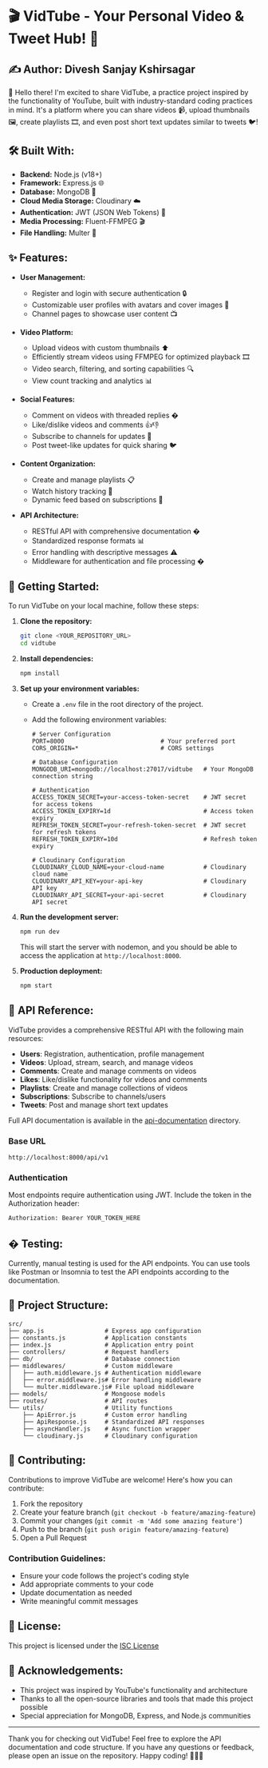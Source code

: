# 🎬 VidTube - Your Personal Video & Tweet Hub! 🚀

## ✍️ Author: Divesh Sanjay Kshirsagar

👋 Hello there! I'm excited to share VidTube, a practice project inspired by the functionality of YouTube, built with industry-standard coding practices in mind. It's a platform where you can share videos 📹, upload thumbnails 🖼️, create playlists 🎞️, and even post short text updates similar to tweets 🐦!

## 🛠️ Built With:

* **Backend:** Node.js (v18+)
* **Framework:** Express.js 🌐
* **Database:** MongoDB 🍃
* **Cloud Media Storage:** Cloudinary ☁️
* **Authentication:** JWT (JSON Web Tokens) 🔑
* **Media Processing:** Fluent-FFMPEG 🎬
* **File Handling:** Multer 📁

## ✨ Features:

* **User Management:** 
  * Register and login with secure authentication 🔒
  * Customizable user profiles with avatars and cover images 👤
  * Channel pages to showcase user content 📺

* **Video Platform:**
  * Upload videos with custom thumbnails ⬆️
  * Efficiently stream videos using FFMPEG for optimized playback 🎞️
  * Video search, filtering, and sorting capabilities 🔍
  * View count tracking and analytics 📊

* **Social Features:**
  * Comment on videos with threaded replies �
  * Like/dislike videos and comments 👍👎
  * Subscribe to channels for updates 🔔
  * Post tweet-like updates for quick sharing 🐦

* **Content Organization:**
  * Create and manage playlists 📋
  * Watch history tracking 📜
  * Dynamic feed based on subscriptions 📱

* **API Architecture:**
  * RESTful API with comprehensive documentation �
  * Standardized response formats 📊
  * Error handling with descriptive messages ⚠️
  * Middleware for authentication and file processing �

## 🚀 Getting Started:

To run VidTube on your local machine, follow these steps:

1. **Clone the repository:**
    ```bash
    git clone <YOUR_REPOSITORY_URL>
    cd vidtube
    ```

2. **Install dependencies:**
    ```bash
    npm install
    ```

3. **Set up your environment variables:**
    * Create a `.env` file in the root directory of the project.
    * Add the following environment variables:

        ```env
        # Server Configuration
        PORT=8000                           # Your preferred port
        CORS_ORIGIN=*                       # CORS settings

        # Database Configuration
        MONGODB_URI=mongodb://localhost:27017/vidtube   # Your MongoDB connection string

        # Authentication
        ACCESS_TOKEN_SECRET=your-access-token-secret    # JWT secret for access tokens
        ACCESS_TOKEN_EXPIRY=1d                          # Access token expiry
        REFRESH_TOKEN_SECRET=your-refresh-token-secret  # JWT secret for refresh tokens
        REFRESH_TOKEN_EXPIRY=10d                        # Refresh token expiry

        # Cloudinary Configuration
        CLOUDINARY_CLOUD_NAME=your-cloud-name           # Cloudinary cloud name
        CLOUDINARY_API_KEY=your-api-key                 # Cloudinary API key
        CLOUDINARY_API_SECRET=your-api-secret           # Cloudinary API secret
        ```

4. **Run the development server:**
    ```bash
    npm run dev
    ```

    This will start the server with nodemon, and you should be able to access the application at `http://localhost:8000`.

5. **Production deployment:**
    ```bash
    npm start
    ```

## 📡 API Reference:

VidTube provides a comprehensive RESTful API with the following main resources:

* **Users**: Registration, authentication, profile management
* **Videos**: Upload, stream, search, and manage videos
* **Comments**: Create and manage comments on videos
* **Likes**: Like/dislike functionality for videos and comments
* **Playlists**: Create and manage collections of videos
* **Subscriptions**: Subscribe to channels/users
* **Tweets**: Post and manage short text updates

Full API documentation is available in the [api-documentation](./api-documentation/index.md) directory.

### Base URL

```
http://localhost:8000/api/v1
```

### Authentication

Most endpoints require authentication using JWT. Include the token in the Authorization header:

```
Authorization: Bearer YOUR_TOKEN_HERE
```

## � Testing:

Currently, manual testing is used for the API endpoints. You can use tools like Postman or Insomnia to test the API endpoints according to the documentation.

## 🔧 Project Structure:

```
src/
├── app.js                 # Express app configuration
├── constants.js           # Application constants
├── index.js               # Application entry point
├── controllers/           # Request handlers
├── db/                    # Database connection
├── middlewares/           # Custom middleware
│   ├── auth.middleware.js # Authentication middleware
│   ├── error.middleware.js# Error handling middleware
│   └── multer.middleware.js# File upload middleware
├── models/                # Mongoose models
├── routes/                # API routes
└── utils/                 # Utility functions
    ├── ApiError.js        # Custom error handling
    ├── ApiResponse.js     # Standardized API responses
    ├── asyncHandler.js    # Async function wrapper
    └── cloudinary.js      # Cloudinary configuration
```

## 🤝 Contributing:

Contributions to improve VidTube are welcome! Here's how you can contribute:

1. Fork the repository
2. Create your feature branch (`git checkout -b feature/amazing-feature`)
3. Commit your changes (`git commit -m 'Add some amazing feature'`)
4. Push to the branch (`git push origin feature/amazing-feature`)
5. Open a Pull Request

### Contribution Guidelines:
- Ensure your code follows the project's coding style
- Add appropriate comments to your code
- Update documentation as needed
- Write meaningful commit messages

## 📜 License:

This project is licensed under the [ISC License](https://opensource.org/licenses/ISC)

## 🎉 Acknowledgements:

- This project was inspired by YouTube's functionality and architecture
- Thanks to all the open-source libraries and tools that made this project possible
- Special appreciation for MongoDB, Express, and Node.js communities

-----

Thank you for checking out VidTube! Feel free to explore the API documentation and code structure. If you have any questions or feedback, please open an issue on the repository. Happy coding! 👨‍💻🚀